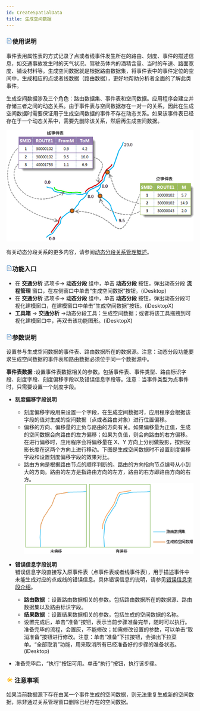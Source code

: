 ```yaml
---
id: CreateSpatialData
title: 生成空间数据
---
```

### ![](../img/read.gif)使用说明

事件表用属性表的方式记录了点或者线事件发生所在的路由、刻度、事件的描述信息，如交通事故发生时的天气状况、驾驶员体内的酒精含量、当时的车速、路面宽度、铺设材料等。生成空间数据就是根据路由数据集，将事件表中的事件定位的空间中，生成相应的点或者线数据（路由数据），更好地帮助分析者全面的了解此类事件。

生成空间数据涉及三个角色：路由数据集、事件表和空间数据。应用程序会建立并存储三者之间的动态关系。由于事件表与空间数据存在一对一的关系，因此在生成空间数据时需要保证用于生成空间数据的事件不存在动态关系。如果该事件表已经存在于一个动态关系中，需要先删除该关系，然后再生成空间数据。

![](img/SpatialData.png)  

  
有关动态分段关系的更多内容，请参阅[动态分段关系管理概述](AboutRelationManage)。

### ![](../img/read.gif)功能入口

  * 在 **交通分析** 选项卡-> **动态分段** 组中，单击 **动态分段** 按钮，弹出动态分段 **流程管理** 窗口，在左侧窗口中单击“生成空间数据”按钮。(iDesktop)
  * 在 **交通分析** 选项卡-> **动态分段** 组中，单击 **动态分段** 按钮，弹出动态分段可视化建模窗口，在建模窗口中单击“生成空间数据”按钮。(iDesktopX)
  * **工具箱** -> **交通分析** ->动态分段工具：生成空间数据；或者将该工具拖拽到可视化建模窗口中，再双击该功能图形。(iDesktopX) 

### ![](../img/read.gif)参数说明

设置参与生成空间数据的事件表、路由数据所在的数据源。注意：动态分段功能要求生成空间数据的事件表和路由数据必须位于同一个数据源中。

**事件表数据** :设置事件表数据相关的参数。包括事件表、事件类型、路由标识字段、刻度字段、刻度偏移字段以及错误信息字段等。注意：当事件类型为点事件时，只需要设置一个刻度字段。
* **刻度偏移字段说明**
    * 刻度偏移字段用来设置一个字段，在生成空间数据时，应用程序会根据该字段的值对生成的空间数据（点或者路由对象）进行位置偏移。
    * 偏移的方向、偏移量的正负与路由的方向有关。如果偏移量为正值，生成的空间数据会向路由的左方偏移；如果为负值，则会向路由的右方偏移。在进行偏移时，应用程序会将偏移量在 X、Y 方向上分别做投影，按照投影长度在这两个方向上进行移动。下图是生成空间数据时不设置刻度偏移字段和设置刻度偏移字段的效果对比。
    * 路由方向是根据路由节点的顺序判断的。路由的方向指向节点编号从小到大的方向。路由的左方是指路由方向的左方，路由的右方即路由方向的右方。<br/>![](img/MOffsetField.png)  
  
* **错误信息字段说明**<br/>错误信息字段直接写入原事件表（点事件表或者线事件表），用于描述事件中未能生成对应的点或线的错误信息。具体错误信息的说明，请参见[错误信息字段介绍](ErrorInfoField)。
  * **路由数据** ：设置路由数据相关的参数。包括路由数据所在的数据源、路由数据集以及路由标识字段。
  * **结果数据** ：设置结果数据相关的参数，包括生成的空间数据的名称。
  * 设置完成后，单击“准备”按钮，表示当前步骤准备完毕，随时可以执行。准备完毕的流程，会置灰，不能修改；如需修改设置的参数，可以单击“取消准备”按钮进行修改。注意：单击“准备”下拉按钮，会弹出下拉菜单。“全部取消”功能，用来取消所有已经准备好的步骤的准备状态。(iDesktop)
* 准备完毕后，“执行”按钮可用。单击“执行”按钮，执行该步骤。

### ![](../img/note.png)注意事项

如果当前数据源下存在由某一个事件生成的空间数据，则无法重复生成新的空间数据，除非通过关系管理窗口删除已经存在的空间数据。
